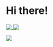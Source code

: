 <!-- [![Zongnan Bao's github stats](https://github-readme-stats.vercel.app/api?username=bznick98&hide=issues,prs&show_icons=true&theme=gruvbox)](https://github.com/bznick98)
[![Zongnan's wakatime stats](https://github-readme-stats.vercel.app/api/wakatime?username=nick19981122)](https://github.com/anuraghazra/github-readme-stats)
[![Top Langs](https://github-readme-stats.vercel.app/api/top-langs/?username=bznick98&hide=html,jupyter%20notebook,Systemverilog,Verilog&layout=compact&langs_count=5&exclude_repo=malu_intern)](https://github.com/anuraghazra/github-readme-stats) -->

# Hi there! 

<a href="https://github.com/bznick98">
  <img align="center" src="https://github-readme-stats.vercel.app/api?username=bznick98&hide=issues,prs&show_icons=true&theme=gruvbox" />
</a>
<a href="https://github.com/bznick98">
  <img align="center" src="https://github-readme-stats.vercel.app/api/wakatime?username=nick19981122" />
</a>

![](https://visitor-badge.glitch.me/badge?page_id=bznick98.bznick98)
